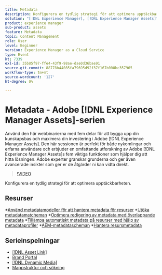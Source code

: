 ```yaml
---
title: Metadata
description: Konfigurera en tydlig strategi för att optimera upptäckbarheten
solution: "[!DNL Experience Manager], [!DNL Experience Manager Assets]"
product: experience manager
sub-product: assets
feature: Metadata
topic: Content Management
role: User
level: Beginner
version: Experience Manager as a Cloud Service
type: Event
kt: 7339
exl-id: 35b85f97-ffe4-43f9-98ae-dae0d36bae91
source-git-commit: 88778b44085fa79695d92f37f167b000be357965
workflow-type: tm+mt
source-wordcount: '127'
ht-degree: 0%

---
```


# Metadata - Adobe [!DNL Experience Manager Assets]-serien

Använd den här webbinarierna med fem delar för att bygga upp din kunskapsbas och maximera din investering i Adobe [!DNL Experience Manager Assets]. Den här sessionen är perfekt för både nykomlingar och erfarna användare och erbjuder en omfattande utforskning av Adobe [!DNL Experience Manager Assets]s fem viktiga funktioner som hjälper dig att hitta lösningen. Adobe experter granskar grunderna och ger även avancerade insikter som ger er de åtgärder ni kan vidta direkt.

>[!VIDEO](https://video.tv.adobe.com/v/332134/?quality=12&learn=on&hidetitle=true)

Konfigurera en tydlig strategi för att optimera upptäckbarheten.

## Resurser

*[Använd metadatamodeller för att hantera metadata för resurser](https://experienceleague.adobe.com/en/docs/experience-manager-learn/assets/authoring/metadata)
*[Utöka metadatamatcheman](https://experienceleague.adobe.com/en/docs/experience-manager-learn/assets/configuring/metadata-schemas)
*[Optimera redigering av metadata med överlappande metadata](https://experienceleague.adobe.com/en/docs/experience-manager-learn/assets/metadata/cascade-metadata-feature-video-use)
*[Tillämpa automatiskt metadata på resurser med hjälp av metadataprofiler](https://experienceleague.adobe.com/en/docs/experience-manager-learn/assets/configuring/metadata-profiles)
*[AEM-metadatascheman](https://experienceleague.adobe.com/en/docs/experience-manager-65/content/assets/administer/metadata-schemas#administer)
*[Hantera resursmetadata](https://experienceleague.adobe.com/en/docs/experience-manager-65/content/assets/using/metadata#RegisteringacustomnamespacewithinAEM)

## Serieinspelningar

* [[!DNL Asset Link]](asset-link.md)
* [Brand Portal](brand-portal.md)
* [[!DNL Dynamic Media]](dynamic-media.md)
* [Mappstruktur och sökning](folder-structure-search.md)
